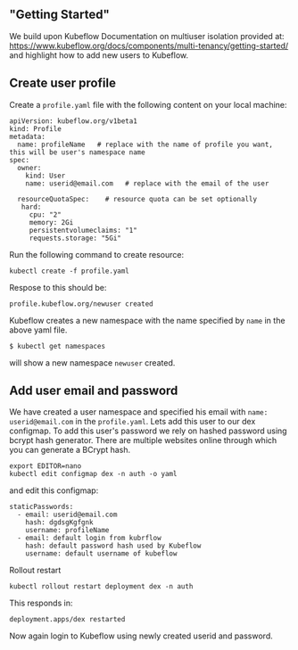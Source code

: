 
## "Getting Started"
We build upon Kubeflow Documentation on multiuser isolation provided at: https://www.kubeflow.org/docs/components/multi-tenancy/getting-started/ and highlight how to add new users to Kubeflow.

## Create user profile

Create a `profile.yaml` file with the following content on your local machine:
```
apiVersion: kubeflow.org/v1beta1
kind: Profile
metadata:
  name: profileName   # replace with the name of profile you want, this will be user's namespace name
spec:
  owner:
    kind: User
    name: userid@email.com   # replace with the email of the user

  resourceQuotaSpec:    # resource quota can be set optionally
   hard:
     cpu: "2"
     memory: 2Gi
     persistentvolumeclaims: "1"
     requests.storage: "5Gi"
```
Run the following command to create resource:
```
kubectl create -f profile.yaml
```
Respose to this should be:
```
profile.kubeflow.org/newuser created
```

Kubeflow creates a new namespace with the name specified by `name` in the above yaml file.
```
$ kubectl get namespaces
```
will show a new namespace `newuser` created.

## Add user email and password

We have created a user namespace and specified his email with `name: userid@email.com` in the `profile.yaml`.
Lets add this user to our dex configmap. To add this user's password we rely on hashed password using bcrypt hash generator. There are multiple websites online through which you can generate a BCrypt hash. 

```
export EDITOR=nano
kubectl edit configmap dex -n auth -o yaml
```
and edit this configmap:
```
staticPasswords:
  - email: userid@email.com
    hash: dgdsgKgfgnk
    username: profileName
  - email: default login from kubrflow
    hash: default password hash used by Kubeflow
    username: default username of kubeflow
```

Rollout restart
```
kubectl rollout restart deployment dex -n auth
```

This responds in:
```
deployment.apps/dex restarted
```

Now again login to Kubeflow using newly created userid and password. 
